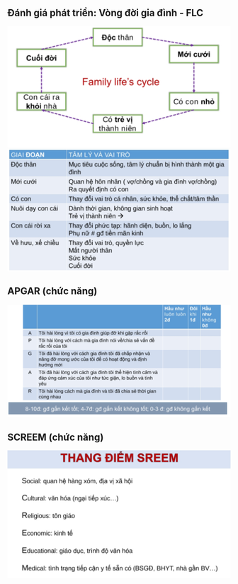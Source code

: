 ## Đánh giá phát triển: Vòng đời gia đình - FLC  
![Pasted image 20230401125403.png](../../../200%20Files/image/Pasted%20image%2020230401125403.png)  
![YHGD_FLC.png](../../../200%20Files/image/YHGD_FLC.png)  
  
  
## APGAR (chức năng)  
  
![YHGD_APGAR.png](../../../200%20Files/image/YHGD_APGAR.png)  
  
  
## SCREEM (chức năng)  
![YHGD_SCREEM.png](../../../200%20Files/image/YHGD_SCREEM.png)
